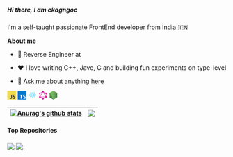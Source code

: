##### Hi there, I am ckagngoc

I'm a self-taught passionate FrontEnd developer from India 🇮🇳

**About me**

- 💼 Reverse Engineer at

- ❤️ I love writing C++, Jave, C and building fun experiments on type-level

- 💬 Ask me about anything [here](https://github.com/ckagngoc/ckagngoc/issues)

<code><img height="20" alt="javascript" src="https://raw.githubusercontent.com/github/explore/80688e429a7d4ef2fca1e82350fe8e3517d3494d/topics/javascript/javascript.png"></code>
<code><img height="20" alt="typescript" src="https://raw.githubusercontent.com/github/explore/80688e429a7d4ef2fca1e82350fe8e3517d3494d/topics/typescript/typescript.png"></code>
<code><img height="20" alt="react" src="https://raw.githubusercontent.com/github/explore/80688e429a7d4ef2fca1e82350fe8e3517d3494d/topics/react/react.png"></code>
<code><img height="20" alt="graphql" src="https://raw.githubusercontent.com/github/explore/5c058a388828bb5fde0bcafd4bc867b5bb3f26f3/topics/graphql/graphql.png"></code>
<code><img height="20" alt="nodejs" src="https://raw.githubusercontent.com/github/explore/80688e429a7d4ef2fca1e82350fe8e3517d3494d/topics/nodejs/nodejs.png"></code>    


| <a href="https://github.com/ckagngoc/github-readme-stats"><img align="center" src="https://github-readme-stats.vercel.app/api?username=ckagngoc&show_icons=true&include_all_commits=true&theme=buefy&hide_border=true" alt="Anurag's github stats" /></a> | <a href="https://github.com/ckagngoc/github-readme-stats"><img align="center" src="https://github-readme-stats.vercel.app/api/top-langs/?username=ckagngoc&layout=compact&theme=buefy&hide_border=true" /></a> |
| ------------- | ------------- |

#### Top Repositories


<a href="https://github.com/ckagngoc/github-readme-stats">
  <img align="center" src="https://github-readme-stats.vercel.app/api/pin/?username=ckagngoc&repo=github-readme-stats&theme=buefy" />
</a>
<a href="https://github.com/ckagngoc/ckagngoc.github.io">
  <img align="center" src="https://github-readme-stats.vercel.app/api/pin/?username=ckagngoc&repo=ckagngoc.github.io&theme=buefy" />
</a>

<br />
<br />
